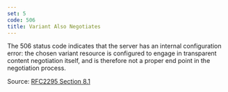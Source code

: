```yaml
---
set: 5
code: 506
title: Variant Also Negotiates
---
```


The 506 status code indicates that the server has an internal configuration
error: the chosen variant resource is configured to engage in transparent
content negotiation itself, and is therefore not a proper end point in the
negotiation process.

Source: [RFC2295 Section 8.1][1]

[1]: <http://tools.ietf.org/html/rfc2295#section-8.1>